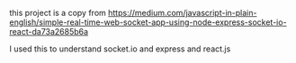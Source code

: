 this project is a copy from https://medium.com/javascript-in-plain-english/simple-real-time-web-socket-app-using-node-express-socket-io-react-da73a2685b6a

I used this to understand socket.io and express and react.js
